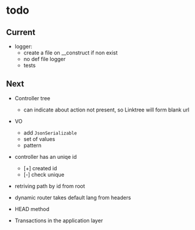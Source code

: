 # todo

## Current

- logger:
  - create a file on __construct if non exist
  - no def file logger
  - tests

## Next

- Controller tree
  - can indicate about action not present, so Linktree will form blank url

- VO
  - add `JsonSerializable`
  - set of values
  - pattern

- controller has an uniqe id
  - [+] created id
  - [-] check unique

- retriving path by id from root
- dynamic router takes default lang from headers  
- HEAD method
- Transactions in the application layer
